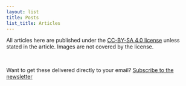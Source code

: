 ```yaml
---
layout: list
title: Posts
list_title: Articles
---
```

All articles here are published under the [CC-BY-SA 4.0 license](https://creativecommons.org/licenses/by-sa/4.0/) unless stated in the article. Images are not covered by the license.

 ‪
  ‪

Want to get these delivered directly to your email? [Subscribe to the newsletter](http://tinyletter.com/foreverlearning)